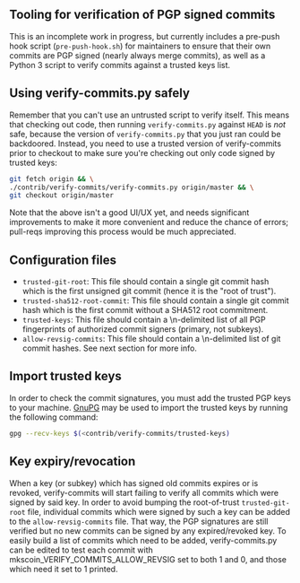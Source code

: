 Tooling for verification of PGP signed commits
----------------------------------------------

This is an incomplete work in progress, but currently includes a pre-push hook
script (`pre-push-hook.sh`) for maintainers to ensure that their own commits
are PGP signed (nearly always merge commits), as well as a Python 3 script to verify
commits against a trusted keys list.


Using verify-commits.py safely
------------------------------

Remember that you can't use an untrusted script to verify itself. This means
that checking out code, then running `verify-commits.py` against `HEAD` is
_not_ safe, because the version of `verify-commits.py` that you just ran could
be backdoored. Instead, you need to use a trusted version of verify-commits
prior to checkout to make sure you're checking out only code signed by trusted
keys:

 ```sh
 git fetch origin && \
 ./contrib/verify-commits/verify-commits.py origin/master && \
 git checkout origin/master
 ```

Note that the above isn't a good UI/UX yet, and needs significant improvements
to make it more convenient and reduce the chance of errors; pull-reqs
improving this process would be much appreciated.

Configuration files
-------------------

* `trusted-git-root`: This file should contain a single git commit hash which is the first unsigned git commit (hence it is the "root of trust").
* `trusted-sha512-root-commit`: This file should contain a single git commit hash which is the first commit without a SHA512 root commitment.
* `trusted-keys`: This file should contain a \n-delimited list of all PGP fingerprints of authorized commit signers (primary, not subkeys).
* `allow-revsig-commits`: This file should contain a \n-delimited list of git commit hashes. See next section for more info.

Import trusted keys
-------------------
In order to check the commit signatures, you must add the trusted PGP keys to your machine. [GnuPG](https://gnupg.org/) may be used to import the trusted keys by running the following command:

```sh
gpg --recv-keys $(<contrib/verify-commits/trusted-keys)
```

Key expiry/revocation
---------------------

When a key (or subkey) which has signed old commits expires or is revoked,
verify-commits will start failing to verify all commits which were signed by
said key. In order to avoid bumping the root-of-trust `trusted-git-root`
file, individual commits which were signed by such a key can be added to the
`allow-revsig-commits` file. That way, the PGP signatures are still verified
but no new commits can be signed by any expired/revoked key. To easily build a
list of commits which need to be added, verify-commits.py can be edited to test
each commit with mkscoin_VERIFY_COMMITS_ALLOW_REVSIG set to both 1 and 0, and
those which need it set to 1 printed.
